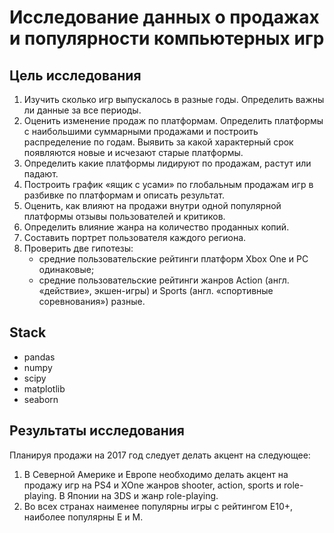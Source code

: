 # Исследование данных о продажах и популярности компьютерных игр
**Цель исследования**
---
1. Изучить сколько игр выпускалось в разные годы. Определить важны ли данные за все периоды.
2. Оценить изменение продаж по платформам. Определить платформы с наибольшими суммарными продажами и построить распределение по годам. Выявить за какой характерный срок появляются новые и исчезают старые платформы.
3. Определить какие платформы лидируют по продажам, растут или падают.
4. Построить график «ящик с усами» по глобальным продажам игр в разбивке по платформам и описать результат.
5. Оценить, как влияют на продажи внутри одной популярной платформы отзывы пользователей и критиков.
6. Определить влияние жанра на количество проданных копий.
7. Составить портрет пользователя каждого региона.
8. Проверить две гипотезы:
   - средние пользовательские рейтинги платформ Xbox One и PC одинаковые;
   - средние пользовательские рейтинги жанров Action (англ. «действие», экшен-игры) и Sports (англ. «спортивные соревнования») разные.
  
**Stack**
---
- pandas
- numpy
- scipy
- matplotlib
- seaborn

**Результаты исследования**
---
Планируя продажи на 2017 год следует делать акцент на следующее:

1. В Северной Америке и Европе необходимо делать акцент на продажу игр на PS4 и XOne жанров shooter, action, sports и role-playing. В Японии на 3DS и жанр role-playing.
2. Во всех странах наименее популярны игры с рейтингом E10+, наиболее популярны E и M.
